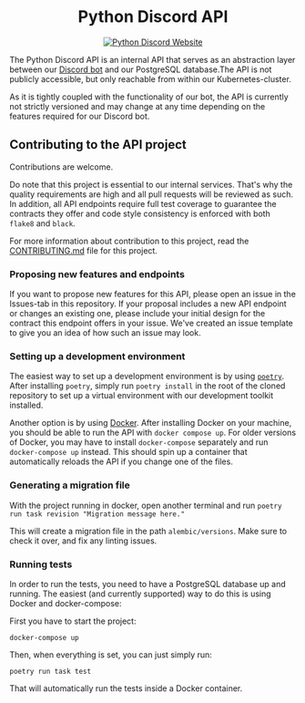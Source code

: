 <h1 align="center">Python Discord API</h1>

<p align="center">
<a href="https://pythondiscord.com"><img alt="Python Discord Website" src="https://raw.githubusercontent.com/python-discord/branding/master/logos/badge/badge_github.svg"></a>
</p>

The Python Discord API is an internal API that serves as an abstraction layer between our [Discord bot](https://git.pythondiscord.com/bot) and our PostgreSQL database.The API is not publicly accessible, but only reachable from within our Kubernetes-cluster.

As it is tightly coupled with the functionality of our bot, the API is currently not strictly versioned and may change at any time depending on the features required for our Discord bot.

## Contributing to the API project

Contributions are welcome.

Do note that this project is essential to our internal services. That's why the quality requirements are high and all pull requests will be reviewed as such. In addition, all API endpoints require full test coverage to guarantee the contracts they offer and code style consistency is enforced with both `flake8` and `black`.  

For more information about contribution to this project, read the [CONTRIBUTING.md](CONTRIBUTING.md) file for this project.

### Proposing new features and endpoints

If you want to propose new features for this API, please open an issue in the Issues-tab in this repository. If your proposal includes a new API endpoint or changes an existing one, please include your initial design for the contract this endpoint offers in your issue. We've created an issue template to give you an idea of how such an issue may look.

### Setting up a development environment
The easiest way to set up a development environment is by using [`poetry`](https://python-poetry.org/). After installing `poetry`, simply run `poetry install` in the root of the cloned repository to set up a virtual environment with our development toolkit installed.

Another option is by using [Docker](https://www.docker.com/). After installing Docker on your machine, you should be able to run the API with `docker compose up`. For older versions of Docker, you may have to install `docker-compose` separately and run `docker-compose up` instead. This should spin up a container that automatically reloads the API if you change one of the files.

### Generating a migration file
With the project running in docker, open another terminal and run `poetry run task revision "Migration message here."`

This will create a migration file in the path `alembic/versions`. Make sure to check it over, and fix any linting issues.
### Running tests
In order to run the tests, you need to have a PostgreSQL database up and running.
The easiest (and currently supported) way to do this is using Docker and docker-compose:

First you have to start the project:
```
docker-compose up
```

Then, when everything is set, you can just simply run:
```
poetry run task test
```
That will automatically run the tests inside a Docker container.
